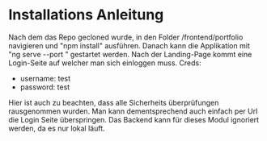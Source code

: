 # Installations Anleitung
Nach dem das Repo gecloned wurde, in den Folder /frontend/portfolio navigieren und "npm install" ausführen.
Danach kann die Applikation mit "ng serve --port <port>" gestartet werden.
Nach der Landing-Page kommt eine Login-Seite auf welcher man sich einloggen muss. 
Creds: 
- username: test
- password: test

Hier ist auch zu beachten, dass alle Sicherheits überprüfungen rausgenommen wurden. Man kann dementsprechend auch einfach per Url die Login Seite überspringen.
Das Backend kann für dieses Modul ignoriert werden, da es nur lokal läuft.
